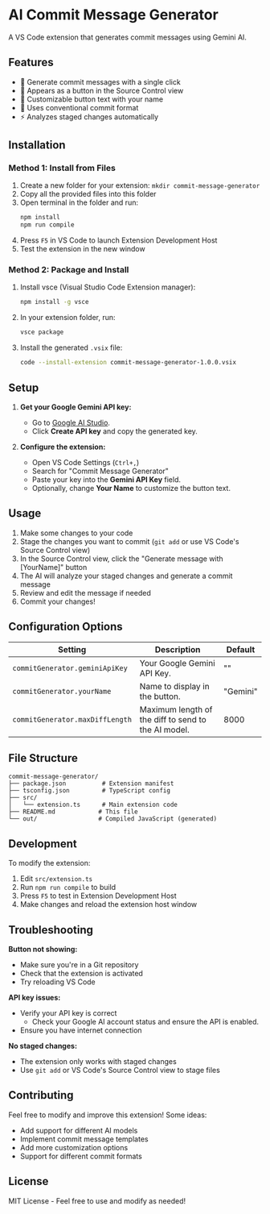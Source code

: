 # AI Commit Message Generator

A VS Code extension that generates commit messages using Gemini AI.

## Features

- 🚀 Generate commit messages with a single click
- 🎯 Appears as a button in the Source Control view
- 🔧 Customizable button text with your name
- 📝 Uses conventional commit format
- ⚡ Analyzes staged changes automatically

## Installation

### Method 1: Install from Files

1. Create a new folder for your extension: `mkdir commit-message-generator`
2. Copy all the provided files into this folder
3. Open terminal in the folder and run:
   ```bash
   npm install
   npm run compile
   ```
4. Press `F5` in VS Code to launch Extension Development Host
5. Test the extension in the new window

### Method 2: Package and Install

1. Install vsce (Visual Studio Code Extension manager):
   ```bash
   npm install -g vsce
   ```
2. In your extension folder, run:
   ```bash
   vsce package
   ```
3. Install the generated `.vsix` file:
   ```bash
   code --install-extension commit-message-generator-1.0.0.vsix
   ```

## Setup

1. **Get your Google Gemini API key:**
   - Go to [Google AI Studio](https://aistudio.google.com/app/apikey).
   - Click **Create API key** and copy the generated key.

2. **Configure the extension:**
   - Open VS Code Settings (`Ctrl+,`)
   - Search for "Commit Message Generator"
   - Paste your key into the **Gemini API Key** field.
   - Optionally, change **Your Name** to customize the button text.

## Usage

1. Make some changes to your code
2. Stage the changes you want to commit (`git add` or use VS Code's Source Control view)
3. In the Source Control view, click the "Generate message with [YourName]" button
4. The AI will analyze your staged changes and generate a commit message
5. Review and edit the message if needed
6. Commit your changes!

## Configuration Options

| Setting                         | Description                                          | Default  |
| ------------------------------- | ---------------------------------------------------- | -------- |
| `commitGenerator.geminiApiKey`  | Your Google Gemini API Key.                          | ""       |
| `commitGenerator.yourName`      | Name to display in the button.                       | "Gemini" |
| `commitGenerator.maxDiffLength` | Maximum length of the diff to send to the AI model. | 8000     |

## File Structure

```
commit-message-generator/
├── package.json          # Extension manifest
├── tsconfig.json         # TypeScript config
├── src/
│   └── extension.ts      # Main extension code
├── README.md            # This file
└── out/                 # Compiled JavaScript (generated)
```

## Development

To modify the extension:

1. Edit `src/extension.ts`
2. Run `npm run compile` to build
3. Press `F5` to test in Extension Development Host
4. Make changes and reload the extension host window

## Troubleshooting

**Button not showing:**
- Make sure you're in a Git repository
- Check that the extension is activated
- Try reloading VS Code

**API key issues:**
- Verify your API key is correct
  - Check your Google AI account status and ensure the API is enabled.
- Ensure you have internet connection

**No staged changes:**
- The extension only works with staged changes
- Use `git add` or VS Code's Source Control view to stage files

## Contributing

Feel free to modify and improve this extension! Some ideas:
- Add support for different AI models
- Implement commit message templates
- Add more customization options
- Support for different commit formats

## License

MIT License - Feel free to use and modify as needed!
